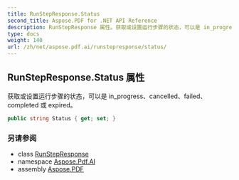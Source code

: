 ```yaml
---
title: RunStepResponse.Status
second_title: Aspose.PDF for .NET API Reference
description: RunStepResponse 属性。获取或设置运行步骤的状态，可以是 in_progress、cancelled、failed、completed 或 expired
type: docs
weight: 140
url: /zh/net/aspose.pdf.ai/runstepresponse/status/
---
```

## RunStepResponse.Status 属性

获取或设置运行步骤的状态，可以是 in_progress、cancelled、failed、completed 或 expired。

```csharp
public string Status { get; set; }
```

### 另请参阅

* class [RunStepResponse](../)
* namespace [Aspose.Pdf.AI](../../../aspose.pdf.ai/)
* assembly [Aspose.PDF](../../../)